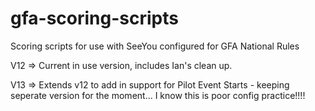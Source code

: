 # gfa-scoring-scripts
Scoring scripts for use with SeeYou configured for GFA National Rules

V12 => Current in use version, includes Ian's clean up.

V13 => Extends v12 to add in support for Pilot Event Starts - keeping seperate version for the moment... I know this is poor config practice!!!!
